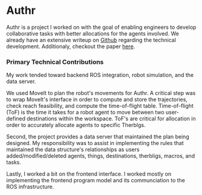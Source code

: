 # Authr
Authr is a project I worked on with the goal of enabling engineers to
develop collaborative tasks with better allocations for the agents involved. We
already have an extensive writeup on [Github](https://github.com/Wisc-HCI/authr)
regarding the technical development. Additionaly, checkout the paper
[here](https://dl.acm.org/doi/10.1145/3379337.3415872).

### Primary Technical Contributions
My work tended toward backend ROS integration, robot simulation, and the data server.

We used MoveIt to plan the robot's movements for Authr. A critical step was to
wrap MoveIt's interface in order to compute and store the trajectories, check reach
feasibility, and compute the time-of-flight table. Time-of-flight (ToF) is the time
it takes for a robot agent to move between two user-defined destinations within
the workspace. ToF's are critical for allocation in order to accurately allocate
agents to specific Therblgs.

Second, the project provides a data server that maintained the plan being designed.
My responsibility was to assist in implementing the rules that maintained the data
structure's relationships as users added/modified/deleted agents, things, destinations,
therbligs, macros, and tasks.

Lastly, I worked a bit on the frontend interface. I worked mostly on implementing
the frontend program model and its communciation to the ROS infrastructure.
